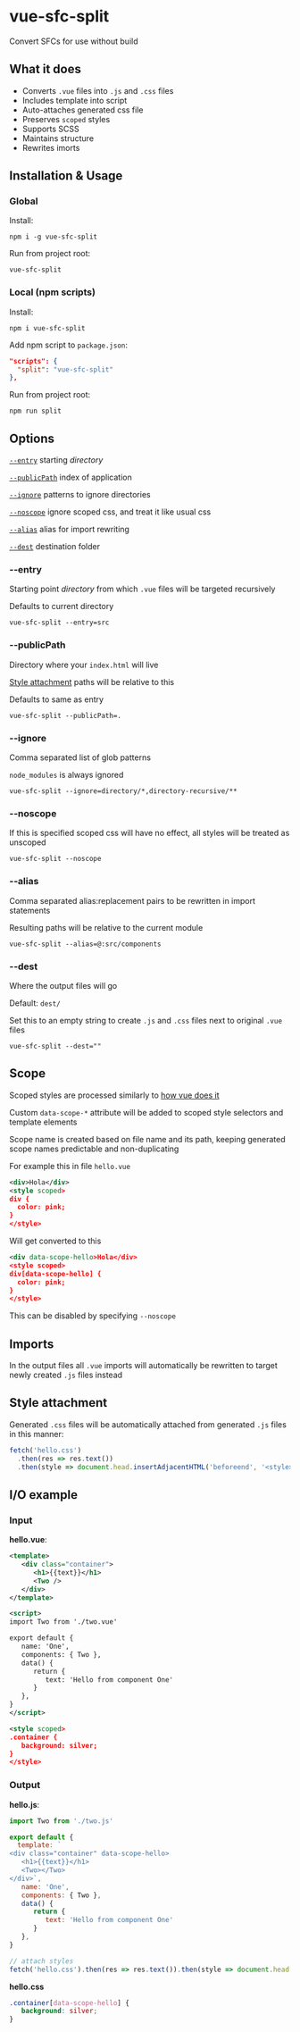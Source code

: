 # vue-sfc-split

Convert SFCs for use without build

## What it does

* Converts `.vue` files into `.js` and `.css` files
* Includes template into script
* Auto-attaches generated css file
* Preserves `scoped` styles
* Supports SCSS
* Maintains structure
* Rewrites imorts

## Installation & Usage

### Global
Install:
```shell
npm i -g vue-sfc-split
```
Run from project root:
```shell
vue-sfc-split
```

### Local (npm scripts)
Install:
```shell
npm i vue-sfc-split
```
Add npm script to `package.json`:
```json
"scripts": {
  "split": "vue-sfc-split"
},
```
Run from project root:
```shell
npm run split
```

## Options
[`--entry`](#--entry) starting _directory_

[`--publicPath`](#--publicPath) index of application

[`--ignore`](#--ignore) patterns to ignore directories

[`--noscope`](#--noscope) ignore scoped css, and treat it like usual css

[`--alias`](#--alias) alias for import rewriting

[`--dest`](#--dest) destination folder

### --entry
Starting point _directory_ from which `.vue` files will be targeted recursively

Defaults to current directory
```shell
vue-sfc-split --entry=src
```

### --publicPath
Directory where your `index.html` will live

[Style attachment](#style-attachment) paths will be relative to this

Defaults to same as entry
```shell
vue-sfc-split --publicPath=.
```

### --ignore
Comma separated list of glob patterns

`node_modules` is always ignored
```shell
vue-sfc-split --ignore=directory/*,directory-recursive/**
```

### --noscope
If this is specified scoped css will have no effect, all styles will be treated as unscoped
```shell
vue-sfc-split --noscope
```

### --alias
Comma separated alias:replacement pairs to be rewritten in import statements

Resulting paths will be relative to the current module
```shell
vue-sfc-split --alias=@:src/components
```

### --dest
Where the output files will go

Default: `dest/`

Set this to an empty string to create `.js` and `.css` files next to original `.vue` files
```shell
vue-sfc-split --dest=""
```

## Scope
Scoped styles are processed similarly to [how vue does it](https://v3.vuejs.org/api/sfc-style.html#style-scoped)

Custom `data-scope-*` attribute will be added to scoped style selectors and template elements

Scope name is created based on file name and its path, keeping generated scope names predictable and non-duplicating

For example this in file `hello.vue`
```xml
<div>Hola</div>
<style scoped>
div {
  color: pink;
}
</style>
```
Will get converted to this
```xml
<div data-scope-hello>Hola</div>
<style scoped>
div[data-scope-hello] {
  color: pink;
}
</style>
```
This can be disabled by specifying `--noscope`

## Imports
In the output files all `.vue` imports will automatically be rewritten to target newly created `.js` files instead

## Style attachment
Generated `.css` files will be automatically attached from generated `.js` files in this manner:
```javascript
fetch('hello.css')
  .then(res => res.text())
  .then(style => document.head.insertAdjacentHTML('beforeend', '<style>'+style+'</style>'))
```

## I/O example
### Input
__hello.vue__:
```xml
<template>
   <div class="container">
      <h1>{{text}}</h1>
      <Two />
   </div>
</template>

<script>
import Two from './two.vue'

export default {
   name: 'One',
   components: { Two },
   data() {
      return {
         text: 'Hello from component One'
      }
   },
}
</script>

<style scoped>
.container {
   background: silver;
}
</style>
```
### Output
__hello.js__:
```javascript
import Two from './two.js'

export default {
  template: `
<div class="container" data-scope-hello>
   <h1>{{text}}</h1>
   <Two></Two>
</div>`,
   name: 'One',
   components: { Two },
   data() {
      return {
         text: 'Hello from component One'
      }
   },
}

// attach styles
fetch('hello.css').then(res => res.text()).then(style => document.head.insertAdjacentHTML('beforeend', '<style>'+style+'</style>'))
```
__hello.css__
```css
.container[data-scope-hello] {
   background: silver;
}
```



